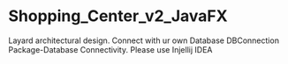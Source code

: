 # Shopping_Center_v2_JavaFX
Layard architectural design.
Connect with ur own Database
DBConnection Package-Database Connectivity.
Please use Injellij IDEA
